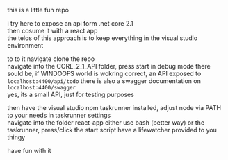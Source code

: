 this is a little fun repo

i try here to expose an api form .net core 2.1  
then cosume it with a react app  
the telos of this approach is to keep everything in the visual studio environment  

to to it navigate clone the repo  
navigate into the CORE_2_1_API folder, press start in debug mode
there sould be, if WINDOOFS world is wokring correct, an API exposed to ```localhost:4400/api/todo```
there is also a swagger documentation on `localhost:4400/swagger`  
yes, its a small API, just for testing purposes

then have the visual studio npm taskrunner installed, adjust node via PATH to your needs in taskrunner settings  
navigate into the folder react-app
either use bash (better way) or the taskrunner, press/click the start script
have a lifewatcher provided to you thingy

have fun with it  